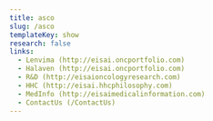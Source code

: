 ```yaml
---
title: asco
slug: /asco
templateKey: show
research: false
links:
  - Lenvima (http://eisai.oncportfolio.com)
  - Halaven (http://eisai.oncportfolio.com)
  - R&D (http://eisaioncologyresearch.com)
  - HHC (http://eisai.hhcphilosophy.com)
  - MedInfo (http://eisaimedicalinformation.com)
  - ContactUs (/ContactUs)
---
```

